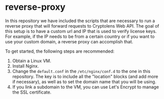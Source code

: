 # reverse-proxy

In this repository we have included the scripts that are necessary to run a reverse proxy that will forward requests to Cryptolens Web API. The goal of this setup is to have a custom url and IP that is used to verify license keys. For example, if the IP needs to be from a certain country or if you want to use your custom domain, a reverse proxy can accomplish that.

To get started, the following steps are recommended:
1. Obtain a Linux VM.
2. Install Nginx.
3. Change the `default.conf` in the `/etc/nginx/conf.d` to the one in this repository. The key is to include all the "location" blocks (and add more if necessary), as well as to set the domain name that you will be using.
4. If you link a subdomain to the VM, you can use Let's Encrypt to manage the SSL certificate.
